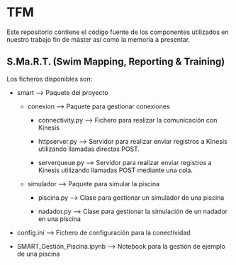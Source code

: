 # TFM

Este repositorio contiene el código fuente de los componentes utilizados en nuestro trabajo fin de máster así como la memoria a presentar.

## S.Ma.R.T. (Swim Mapping, Reporting & Training)

Los ficheros disponibles son:

* smart --> Paquete del proyecto

  * conexion --> Paquete para gestionar conexiones
  
    * connectivity.py --> Fichero para realizar la comunicación con Kinesis
    
    * httpserver.py --> Servidor para realizar enviar registros a Kinesis utilizando llamadas directas POST.
    
    * serverqueue.py --> Servidor para realizar enviar registros a Kinesis utilizando llamadas POST mediante una cola.

  * simulador --> Paquete para simular la piscina
  
    * piscina.py --> Clase para gestionar un simulador de una piscina
    
    * nadador.py --> Clase para gestionar la simulación de un nadador en una piscina

* config.ini --> Fichero de configuración para la conectividad

* SMART_Gestión_Piscina.ipynb --> Notebook para la gestión de ejemplo de una piscina
